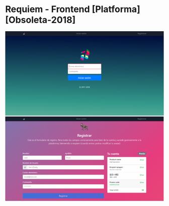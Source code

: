 

# Requiem - Frontend [Platforma] [Obsoleta-2018]

<img src="src/assets/images/login.png"/>

<img src="src/assets/images/signup.png"/>

